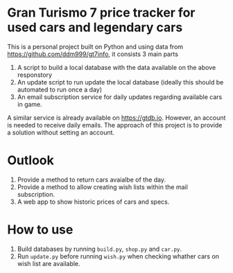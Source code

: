 # Gran Turismo 7 price tracker for used cars and legendary cars

This is a personal project built on Python and using data from https://github.com/ddm999/gt7info, it consists 3 main parts

1. A script to build a local database with the data available on the above responstory
2. An update script to run update the local database (ideally this should be automated to run once a day)
3. An email subscription service for daily updates regarding available cars in game.

A similar service is already available on https://gtdb.io. However, an account is needed to receive daily emails. The approach of this project is to provide a solution without setting an account.

# Outlook

1. Provide a method to return cars avaialbe of the day.
2. Provide a method to allow creating wish lists within the mail subscription.
3. A web app to show historic prices of cars and specs.

# How to use

1. Build databases by running `build.py`, `shop.py` and `car.py`.
2. Run `update.py` before running `wish.py` when checking whather cars on wish list are available.